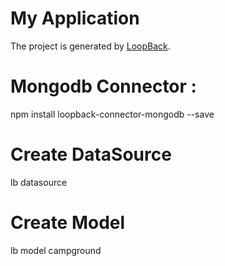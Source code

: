 # My Application

The project is generated by [LoopBack](http://loopback.io).


# Mongodb Connector : 
npm install loopback-connector-mongodb --save

# Create DataSource
lb datasource

# Create Model
lb model 
campground